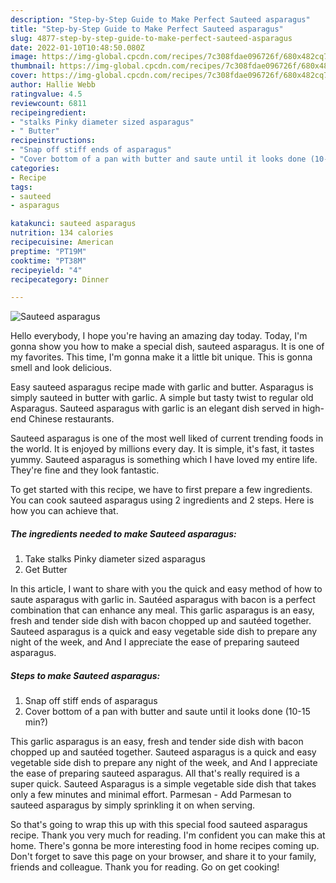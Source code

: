 ```yaml
---
description: "Step-by-Step Guide to Make Perfect Sauteed asparagus"
title: "Step-by-Step Guide to Make Perfect Sauteed asparagus"
slug: 4877-step-by-step-guide-to-make-perfect-sauteed-asparagus
date: 2022-01-10T10:48:50.080Z
image: https://img-global.cpcdn.com/recipes/7c308fdae096726f/680x482cq70/sauteed-asparagus-recipe-main-photo.jpg
thumbnail: https://img-global.cpcdn.com/recipes/7c308fdae096726f/680x482cq70/sauteed-asparagus-recipe-main-photo.jpg
cover: https://img-global.cpcdn.com/recipes/7c308fdae096726f/680x482cq70/sauteed-asparagus-recipe-main-photo.jpg
author: Hallie Webb
ratingvalue: 4.5
reviewcount: 6811
recipeingredient:
- "stalks Pinky diameter sized asparagus"
- " Butter"
recipeinstructions:
- "Snap off stiff ends of asparagus"
- "Cover bottom of a pan with butter and saute until it looks done (10-15 min?)"
categories:
- Recipe
tags:
- sauteed
- asparagus

katakunci: sauteed asparagus 
nutrition: 134 calories
recipecuisine: American
preptime: "PT19M"
cooktime: "PT38M"
recipeyield: "4"
recipecategory: Dinner

---
```



![Sauteed asparagus](https://img-global.cpcdn.com/recipes/7c308fdae096726f/680x482cq70/sauteed-asparagus-recipe-main-photo.jpg)

Hello everybody, I hope you're having an amazing day today. Today, I'm gonna show you how to make a special dish, sauteed asparagus. It is one of my favorites. This time, I'm gonna make it a little bit unique. This is gonna smell and look delicious.

Easy sauteed asparagus recipe made with garlic and butter. Asparagus is simply sauteed in butter with garlic. A simple but tasty twist to regular old Asparagus. Sauteed asparagus with garlic is an elegant dish served in high-end Chinese restaurants.

Sauteed asparagus is one of the most well liked of current trending foods in the world. It is enjoyed by millions every day. It is simple, it's fast, it tastes yummy. Sauteed asparagus is something which I have loved my entire life. They're fine and they look fantastic.


To get started with this recipe, we have to first prepare a few ingredients. You can cook sauteed asparagus using 2 ingredients and 2 steps. Here is how you can achieve that.

<!--inarticleads1-->

##### The ingredients needed to make Sauteed asparagus:

1. Take stalks Pinky diameter sized asparagus
1. Get  Butter


In this article, I want to share with you the quick and easy method of how to saute asparagus with garlic in. Sautéed asparagus with bacon is a perfect combination that can enhance any meal. This garlic asparagus is an easy, fresh and tender side dish with bacon chopped up and sautéed together. Sauteed asparagus is a quick and easy vegetable side dish to prepare any night of the week, and And I appreciate the ease of preparing sauteed asparagus. 

<!--inarticleads2-->

##### Steps to make Sauteed asparagus:

1. Snap off stiff ends of asparagus
1. Cover bottom of a pan with butter and saute until it looks done (10-15 min?)


This garlic asparagus is an easy, fresh and tender side dish with bacon chopped up and sautéed together. Sauteed asparagus is a quick and easy vegetable side dish to prepare any night of the week, and And I appreciate the ease of preparing sauteed asparagus. All that&#39;s really required is a super quick. Sauteed Asparagus is a simple vegetable side dish that takes only a few minutes and minimal effort. Parmesan - Add Parmesan to sauteed asparagus by simply sprinkling it on when serving. 

So that's going to wrap this up with this special food sauteed asparagus recipe. Thank you very much for reading. I'm confident you can make this at home. There's gonna be more interesting food in home recipes coming up. Don't forget to save this page on your browser, and share it to your family, friends and colleague. Thank you for reading. Go on get cooking!
